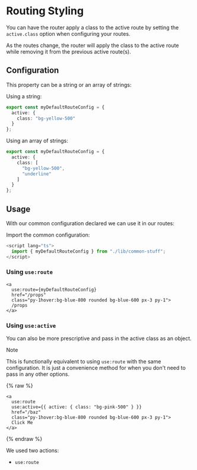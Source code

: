 # Routing Styling

You can have the router apply a class to the active route by setting the `active.class` option
when configuring your routes.

As the routes change, the router will apply the class to the active route while removing it from the previous active route(s).

## Configuration

This property can be a string or an array of strings:

Using a string:

```ts
export const myDefaultRouteConfig = {
  active: {
    class: "bg-yellow-500"
  }
};
```

Using an array of strings:

```ts
export const myDefaultRouteConfig = {
  active: {
    class: [
      "bg-yellow-500",
      "underline"
    ]
  }
};
```

## Usage

With our common configuration declared we can use it in our routes:

Import the common configuration:

```ts
<script lang="ts">
  import { myDefaultRouteConfig } from "./lib/common-stuff";
</script>
```

### Using `use:route`

```svelte
<a
  use:route={myDefaultRouteConfig}
  href="/props"
  class="py-1hover:bg-blue-800 rounded bg-blue-600 px-3 py-1">
  /props
</a>
```

### Using `use:active`

You can also be more prescriptive and pass in the active class as an object.

> [!NOTE]
> This is functionally equivalent to using `use:route` with the same configuration.
> It is just a convenience method for when you don't need to pass in any other options.

{% raw %}

```svelte
<a
  use:route
  use:active={{ active: { class: "bg-pink-500" } }}
  href="/baz"
  class="py-1hover:bg-blue-800 rounded bg-blue-600 px-3 py-1">
  Click Me
</a>
```

{% endraw %}

We used two actions:

- `use:route`
